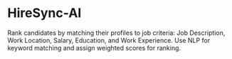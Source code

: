 # HireSync-AI
Rank candidates by matching their profiles to job criteria: Job Description, Work Location, Salary, Education, and Work Experience. Use NLP for keyword matching and assign weighted scores for ranking.
